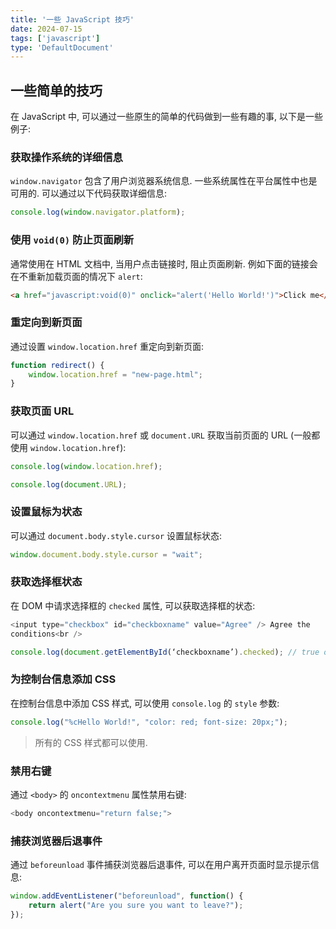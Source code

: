 ```yaml
---
title: '一些 JavaScript 技巧'
date: 2024-07-15
tags: ['javascript']
type: 'DefaultDocument'
---
```


## 一些简单的技巧

在 JavaScript 中, 可以通过一些原生的简单的代码做到一些有趣的事, 以下是一些例子:

### 获取操作系统的详细信息

`window.navigator` 包含了用户浏览器系统信息. 一些系统属性在平台属性中也是可用的. 可以通过以下代码获取详细信息:

```js
console.log(window.navigator.platform);
```

### 使用 `void(0)` 防止页面刷新

通常使用在 HTML 文档中, 当用户点击链接时, 阻止页面刷新. 例如下面的链接会在不重新加载页面的情况下 `alert`:

```html
<a href="javascript:void(0)" onclick="alert('Hello World!')">Click me</a>
```

### 重定向到新页面

通过设置 `window.location.href` 重定向到新页面:

```js
function redirect() {
    window.location.href = "new-page.html";
}
```

### 获取页面 URL

可以通过 `window.location.href` 或 `document.URL` 获取当前页面的 URL (一般都使用 `window.location.href`):

```js
console.log(window.location.href);

console.log(document.URL);
```

### 设置鼠标为状态

可以通过 `document.body.style.cursor` 设置鼠标状态:

```js
window.document.body.style.cursor = "wait";
```

### 获取选择框状态

在 DOM 中请求选择框的 `checked` 属性, 可以获取选择框的状态:

```js
<input type="checkbox" id="checkboxname" value="Agree" /> Agree the
conditions<br />

console.log(document.getElementById(‘checkboxname’).checked); // true or false
```

### 为控制台信息添加 CSS

在控制台信息中添加 CSS 样式, 可以使用 `console.log` 的 `style` 参数:

```js
console.log("%cHello World!", "color: red; font-size: 20px;");
```

> 所有的 CSS 样式都可以使用.

### 禁用右键

通过 `<body>` 的 `oncontextmenu` 属性禁用右键:

```js
<body oncontextmenu="return false;">
```

### 捕获浏览器后退事件

通过 `beforeunload` 事件捕获浏览器后退事件, 可以在用户离开页面时显示提示信息:

```js
window.addEventListener("beforeunload", function() {
    return alert("Are you sure you want to leave?");
});
```
